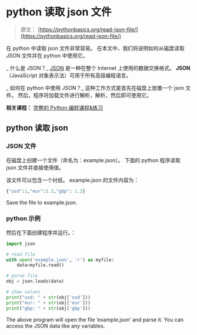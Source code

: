 # python 读取 json 文件

> 原文： [https://pythonbasics.org/read-json-file/](https://pythonbasics.org/read-json-file/)

在 python 中读取 json 文件非常容易。 在本文中，我们将说明如何从磁盘读取 JSON 文件并在 python 中使用它。

_ 什么是 JSON？_
[JSON](/json) 是一种在整个 Internet 上使用的数据交换格式。 **JSON** （JavaScript 对象表示法）可用于所有高级编程语言。

_ 如何在 python 中使用 JSON？_
这种工作方式是首先在磁盘上放置一个 json 文件。
然后，程序将加载文件进行解析，解析，然后即可使用它。

**相关课程：** [完整的 Python 编程课程&练习](https://gum.co/dcsp)

## python 读取 json

### JSON 文件

在磁盘上创建一个文件（命名为：example.json）。 下面的 python 程序读取 json 文件并直接使用值。

该文件可以包含一个衬纸。 example.json 的文件内容为：

```py
{"usd":1,"eur":1.2,"gbp": 1.2}

```

Save the file to example.json.

### python 示例

然后在下面创建程序并运行。：

```py
import json

# read file
with open('example.json', 'r') as myfile:
    data=myfile.read()

# parse file
obj = json.loads(data)

# show values
print("usd: " + str(obj['usd']))
print("eur: " + str(obj['eur']))
print("gbp: " + str(obj['gbp']))

```

The above program will open the file ‘example.json’ and parse it. You can access the JSON data like any variables.